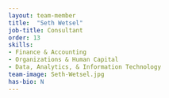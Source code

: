 ```yaml
---
layout: team-member
title:  "Seth Wetsel"
job-title: Consultant
order: 13
skills:
- Finance & Accounting
- Organizations & Human Capital
- Data, Analytics, & Information Technology
team-image: Seth-Wetsel.jpg
has-bio: N
---
```

